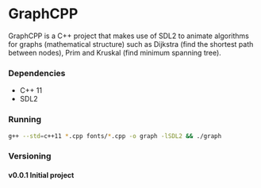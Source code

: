 # GraphCPP

GraphCPP is a C++ project that makes use of SDL2 
to animate algorithms for graphs (mathematical structure) such 
as Dijkstra (find the shortest path between nodes), 
Prim and Kruskal (find minimum spanning tree). 

### Dependencies
- C++ 11
- SDL2

### Running
```bash
g++ --std=c++11 *.cpp fonts/*.cpp -o graph -lSDL2 && ./graph
```

### Versioning

#### v0.0.1 Initial project
